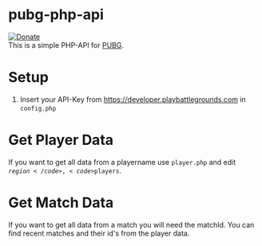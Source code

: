 # pubg-php-api
[![Donate](https://img.shields.io/badge/Donate-PayPal-green.svg)](https://paypal.me/Ladzenski)<br />
This is a simple PHP-API for <a href="https://developer.playbattlegrounds.com">PUBG</a>.

# Setup
1. Insert your API-Key from https://developer.playbattlegrounds.com in <code>config.php</code>

# Get Player Data
If you want to get all data from a playername use <code>player.php</code> and edit <code>$region</code>,<code>$players</code>.

# Get Match Data
If you want to get all data from a match you will need the matchId. You can find recent matches and their id's from the player data.
